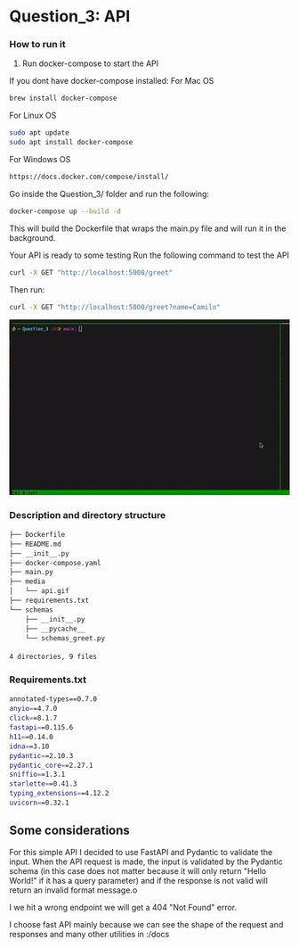 # Question_3: API
### How to run it
1. Run docker-compose to start the API

If you dont have docker-compose installed:
For Mac OS 
```sh
brew install docker-compose
```

For Linux  OS 
```sh
sudo apt update
sudo apt install docker-compose
```

For Windows OS
```sh
https://docs.docker.com/compose/install/
```

Go inside the Question_3/ folder and run the following:
```sh
docker-compose up --build -d
```
This will build the Dockerfile that wraps the main.py file and will run it in the background.

Your API is ready to some testing
Run the following command to test the API
```sh
curl -X GET "http://localhost:5000/greet"
```
Then run:
```sh
curl -X GET "http://localhost:5000/greet?name=Camilo"
```

![Alt Text](./media/api.gif)

### Description and directory  structure 
```sh
├── Dockerfile
├── README.md
├── __init__.py
├── docker-compose.yaml
├── main.py
├── media
│   └── api.gif
├── requirements.txt
└── schemas
    ├── __init__.py
    ├── __pycache__
    └── schemas_greet.py

4 directories, 9 files
```

### Requirements.txt
```sh
annotated-types==0.7.0
anyio==4.7.0
click==8.1.7
fastapi==0.115.6
h11==0.14.0
idna==3.10
pydantic==2.10.3
pydantic_core==2.27.1
sniffio==1.3.1
starlette==0.41.3
typing_extensions==4.12.2
uvicorn==0.32.1
```

## Some considerations 

For this simple API I decided to use FastAPI and Pydantic to validate the input.
When the API request is made, the input is validated by the Pydantic schema (in this case does not matter because it will only return "Hello World!" if it has a query parameter) and if the response is not valid will return an invalid format message.o

I we hit a wrong endpoint we will get a 404 "Not Found" error.

I choose fast API mainly because we can see the shape of the request and responses and many other utilities in <id host>:<port>/docs
